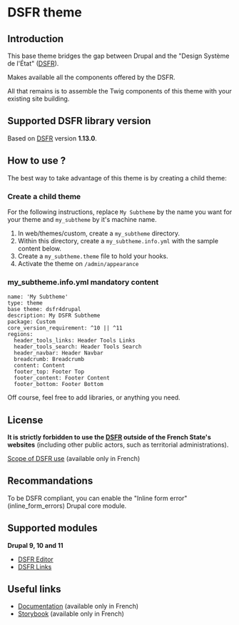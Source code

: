 # DSFR theme

## Introduction

This base theme bridges the gap between Drupal and the "Design Système de l'État" ([DSFR](https://www.systeme-de-design.gouv.fr/)).

Makes available all the components offered by the DSFR.

All that remains is to assemble the Twig components of this theme with your existing site building.

## Supported DSFR library version

Based on [DSFR](https://www.systeme-de-design.gouv.fr/) version **1.13.0**.

## How to use ?

The best way to take advantage of this theme is by creating a child theme:

### Create a child theme
For the following instructions, replace `My Subtheme` by the name you want for your theme and `my_subtheme` by it's machine name.

1. In web/themes/custom, create a `my_subtheme` directory.
2. Within this directory, create a `my_subtheme.info.yml` with the sample content below.
3. Create a `my_subtheme.theme` file to hold your hooks.
4. Activate the theme on `/admin/appearance`

### my_subtheme.info.yml mandatory content
```
name: 'My Subtheme'
type: theme
base theme: dsfr4drupal
description: My DSFR Subtheme
package: Custom
core_version_requirement: ^10 || ^11
regions:
  header_tools_links: Header Tools Links
  header_tools_search: Header Tools Search
  header_navbar: Header Navbar
  breadcrumb: Breadcrumb
  content: Content
  footer_top: Footer Top
  footer_content: Footer Content
  footer_bottom: Footer Bottom
```
Off course, feel free to add libraries, or anything you need.

## License

**It is strictly forbidden to use the [DSFR](https://www.systeme-de-design.gouv.fr/)
outside of the French State's websites**
(including other public actors, such as territorial administrations).

[Scope of DSFR use](https://www.systeme-de-design.gouv.fr/utilisation-et-organisation/perimetre-d-application)
(available only in French)

## Recommandations

To be DSFR compliant, you can enable the "Inline form error" (inline_form_errors) Drupal core module.

## Supported modules

**Drupal 9, 10 and 11**

* [DSFR Editor](https://www.drupal.org/project/dsfr4drupal_editor)
* [DSFR Links](https://www.drupal.org/project/dsfr4drupal_links)

## Useful links

* [Documentation](https://www.systeme-de-design.gouv.fr/) (available only in French)
* [Storybook](https://storybook.systeme-de-design.gouv.fr) (available only in French)
